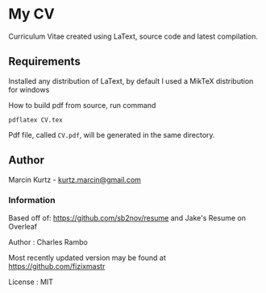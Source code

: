 # My CV

Curriculum Vitae created using LaText, source code and latest compilation.

## Requirements

Installed any distribution of LaText, by default I used a MikTeX distribution for windows

How to build pdf from source, run command

```
pdflatex CV.tex
```

Pdf file, called `CV.pdf`, will be generated in the same directory.

## Author

Marcin Kurtz - kurtz.marcin@gmail.com

### Information

Based off of: https://github.com/sb2nov/resume and Jake's Resume on Overleaf

Author : Charles Rambo

Most recently updated version may be found at https://github.com/fizixmastr

License : MIT
